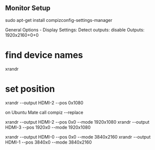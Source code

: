 ## Monitor Setup 

sudo apt-get install compizconfig-settings-manager

General Options - Display Settings:
Detect outputs: disable
Outputs:
1920x2160+0+0

# find device names
xrandr

# set position
xrandr --output HDMI-2 --pos 0x1080

on Ubuntu Mate call 
compiz --replace





xrandr --output HDMI-2 --pos 0x0 --mode 1920x1080
xrandr --output HDMI-3 --pos 1920x0 --mode 1920x1080

xrandr --output HDMI-0 --pos 0x0 --mode 3840x2160
xrandr --output HDMI-1 --pos 3840x0 --mode 3840x2160

